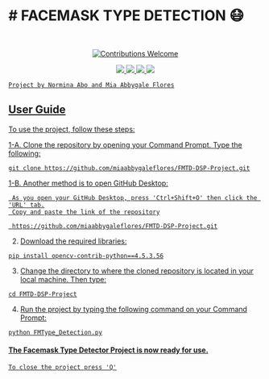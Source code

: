<p align="center">
<h1># FACEMASK TYPE DETECTION 😷</h1>
<br/>
<p align="center">
<a href=""><img alt="Contributions Welcome" src="https://img.shields.io/badge/contributions-welcome-brightgreen?style=for-the-badge&labelColor=black&logo=github">

</p>
<p align="center">
 <img src="https://forthebadge.com/images/badges/built-with-love.svg"> <img src="https://forthebadge.com/images/badges/made-with-python.svg"> <img src="https://forthebadge.com/images/badges/open-source.svg"> <img src="https://forthebadge.com/images/badges/made-with-reason.svg">

```
Project by Normina Abo and Mia Abbygale Flores
```
## User Guide

To use the project, follow these steps:

1-A. Clone the repository by opening your Command Prompt. Type the following:

```
git clone https://github.com/miaabbygaleflores/FMTD-DSP-Project.git
```


1-B. Another method is to open GitHub Desktop:

     As you open your GitHub Desktop, press 'Ctrl+Shift+O' then click the 'URL' tab.
     Copy and paste the link of the repository
```
 https://github.com/miaabbygaleflores/FMTD-DSP-Project.git
```

2. Download the required libraries: 

```
pip install opencv-contrib-python==4.5.3.56
```


3. Change the directory to where the cloned repository is
   located in your local machine. Then type:

```
cd FMTD-DSP-Project
```


4. Run the project by typing the following command on your Command Prompt:

```
python FMType_Detection.py
```


#### The Facemask Type Detector Project is now ready for use.

```
To close the project press 'Q'
```
